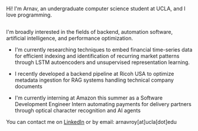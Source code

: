Hi! I'm Arnav, an undergraduate computer science student at UCLA, and I love programming.<br>
##
I'm broadly interested in the fields of backend, automation software, artificial intelligence, and performance optimization.

- I'm currently researching techniques to embed financial time-series data for efficient indexing and identification of recurring market patterns through LSTM autoencoders and unsupervised representation learning.

- I recently developed a backend pipeline at Ricoh USA to optimize metadata ingestion for RAG systems handling technical company documents

- I'm currently interning at Amazon this summer as a Software Development Engineer Intern automating payments for delivery partners through optical character recognition and AI agents

You can contact me on [LinkedIn](https://www.linkedin.com/in/arnavroy23/) or by email: arnavroy[at]ucla[dot]edu 
